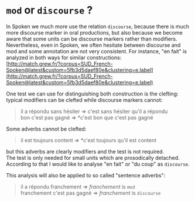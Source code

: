 # `mod` or `discourse` ?

In Spoken we much more use the relation `discourse`, because there is much more discourse marker in oral productions, but also because we become aware that some units can be discourse markers rather than modifiers.  
Nevertheless, even in Spoken, we often hesitate between discourse and mod and some annotation are not very consistent. For instance, "en fait" is analyzed in both ways for similar constructions:  
[http://match.grew.fr/?corpus=SUD_French-Spoken@latest&custom=5fb3d5daef80e&clustering=e.label](http://match.grew.fr/?corpus=SUD_French-Spoken@latest&custom=5fb3d5daef80e&clustering=e.label)

One test we can use for distinguishing both construction is the clefting: typical modifiers can be clefted while discourse markers cannot:

> il a répondu sans hésiter => c'est sans hésiter qu'il a répondu  
> bon c'est pas gagné => *c'est bon que c'est pas gagné

Some adverbs cannot be clefted:

> il est toujours content => *c'est toujours qu'il est content

but this adverbs are clearly modifiers and the test is not required.  
The test is only needed for small units which are prosodically detached.  
According to that I would like to analyse "en fait" or "du coup" as `discourse`.

This analysis will also be applied to so called "sentence adverbs":

> il a répondu franchement => _franchement_ is `mod`  
> franchement c'est pas gagné => _franchement_ is `discourse`